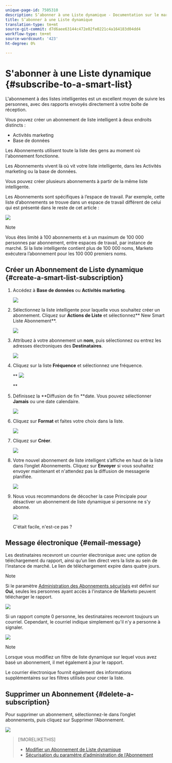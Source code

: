 ```yaml
---
unique-page-id: 7505310
description: S’abonner à une Liste dynamique - Documentation sur le marketing - Documentation sur le produit
title: S’abonner à une Liste dynamique
translation-type: tm+mt
source-git-commit: d7d6aee63144c472e02fe0221c4a164183d04dd4
workflow-type: tm+mt
source-wordcount: '423'
ht-degree: 0%

---
```



# S&#39;abonner à une Liste dynamique {#subscribe-to-a-smart-list}

L&#39;abonnement à des listes intelligentes est un excellent moyen de suivre les personnes, avec des rapports envoyés directement à votre boîte de réception.

Vous pouvez créer un abonnement de liste intelligent à deux endroits distincts :

* Activités marketing
* Base de données

Les Abonnements utilisent toute la liste des gens au moment où l&#39;abonnement fonctionne.

Les Abonnements vivent là où vit votre liste intelligente, dans les Activités marketing ou la base de données.

Vous pouvez créer plusieurs abonnements à partir de la même liste intelligente.

Les Abonnements sont spécifiques à l’espace de travail. Par exemple, cette liste d’abonnements se trouve dans un espace de travail différent de celui qui est présenté dans le reste de cet article :

![](assets/one.png)

>[!NOTE]
>
>Vous êtes limité à 100 abonnements et à un maximum de 100 000 personnes par abonnement, entre espaces de travail, par instance de marché. Si la liste intelligente contient plus de 100 000 noms, Marketo exécutera l’abonnement pour les 100 000 premiers noms.

## Créer un Abonnement de Liste dynamique {#create-a-smart-list-subscription}

1. Accédez à **Base de données** ou **Activités marketing**.

   ![](assets/db.png)

1. Sélectionnez la liste intelligente pour laquelle vous souhaitez créer un abonnement. Cliquez sur **Actions de Liste** et sélectionnez** New Smart Liste Abonnement**.

   ![](assets/three.png)

1. Attribuez à votre abonnement un **nom**, puis sélectionnez ou entrez les adresses électroniques des **Destinataires**.

   ![](assets/image2015-9-14-13-3a18-3a38.png)

1. Cliquez sur la liste **Fréquence** et sélectionnez une fréquence.

   ** ![](assets/image2015-9-14-13-3a21-3a21.png)

   **

1. Définissez la **Diffusion de fin **date. Vous pouvez sélectionner **Jamais** ou une date calendaire.

   ![](assets/image2015-9-14-13-3a23-3a37.png)

1. Cliquez sur **Format** et faites votre choix dans la liste.

   ![](assets/image2015-9-14-13-3a25-3a25.png)

1. Cliquez sur **Créer**.

   ![](assets/image2015-9-11-15-3a58-3a4.png)

1. Votre nouvel abonnement de liste intelligent s’affiche en haut de la liste dans l’onglet Abonnements. Cliquez sur **Envoyer** si vous souhaitez envoyer maintenant et n&#39;attendez pas la diffusion de messagerie planifiée.

   ![](assets/eight.png)

1. Nous vous recommandons de décocher la case Principale pour désactiver un abonnement de liste dynamique si personne ne s&#39;y abonne.

   ![](assets/nine.png)

   C&#39;était facile, n&#39;est-ce pas ?

## Message électronique {#email-message}

Les destinataires recevront un courrier électronique avec une option de téléchargement du rapport, ainsi qu’un lien direct vers la liste au sein de l’instance de marché. Le lien de téléchargement expire dans quatre jours.

>[!NOTE]
>
>Si le paramètre [Administration des Abonnements sécurisés](secure-the-subscription-admin-setting.md) est défini sur **Oui**, seules les personnes ayant accès à l&#39;instance de Marketo peuvent télécharger le rapport.

![](assets/image2015-4-17-15-3a46-3a47.png)

Si un rapport compte 0 personne, les destinataires recevront toujours un courriel. Cependant, le courriel indique simplement qu&#39;il n&#39;y a personne à signaler.

![](assets/image2015-4-17-16-3a11-3a8.png)

>[!NOTE]
>
>Lorsque vous modifiez un filtre de liste dynamique sur lequel vous avez basé un abonnement, il met également à jour le rapport.

Le courrier électronique fournit également des informations supplémentaires sur les filtres utilisés pour créer la liste.

## Supprimer un Abonnement {#delete-a-subscription}

Pour supprimer un abonnement, sélectionnez-le dans l’onglet abonnements, puis cliquez sur Supprimer l’Abonnement.

![](assets/twelve.png)

>[!MORELIKETHIS]
>
>* [Modifier un Abonnement de Liste dynamique](edit-a-smart-list-subscription.md)
>* [Sécurisation du paramètre d’administration de l’Abonnement](secure-the-subscription-admin-setting.md)

>



